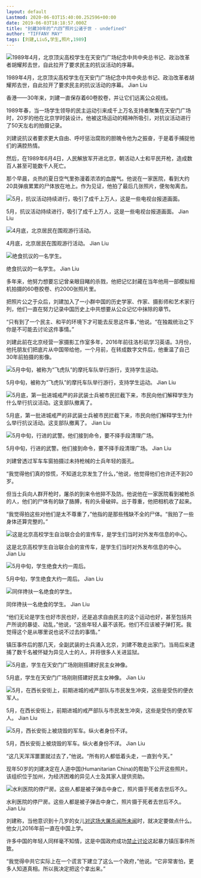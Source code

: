 ```yaml
---
layout: default
Lastmod: 2020-06-03T15:40:00.252596+00:00
date: 2019-06-03T18:18:57.000Z
title: "封藏30年的“六四”照片公诸于世 - undefined"
author: "TIFFANY MAY"
tags: [刘建,Liu5,学生,照片,1989]
---
```


![1989年4月，北京顶尖高校学生在天安门广场纪念中共中央总书记、政治改革者胡耀邦去世，自此拉开了要求民主的抗议活动的序幕。](https://images.weserv.nl/?url=https%3A//static01.nyt.com/images/2019/05/30/world/00tiananmen-images-12/merlin_155638839_f04ac14d-477d-47e4-ae8d-fea49d236a93-master1050.jpg)

1989年4月，北京顶尖高校学生在天安门广场纪念中共中央总书记、政治改革者胡耀邦去世，自此拉开了要求民主的抗议活动的序幕。 Jian Liu

香港——30年来，刘建一直保存着60卷胶卷，并让它们远离公众视线。

1989年春，当一场学生领导的民主运动引来成千上万名支持者聚集在天安门广场时，20岁的他在北京学时装设计。他被这场运动的精神所吸引，对抗议活动进行了50天左右的拍摄记录。

刘建说抗议者要求更大自由、呼吁惩治腐败的胆魄令他为之振奋，于是着手捕捉他们的满腔热情。

然后，在1989年6月4日，人民解放军开进北京，朝活动人士和平民开枪，造成数百人甚至可能数千人死亡。

那个早晨，炎热的夏日空气里弥漫着浓浓的血腥气。他说在一家医院，看到大约20具弹痕累累的尸体放在地上。作为见证，他拍了最后几张照片，便匆匆离去。

![5月，抗议活动持续进行，吸引了成千上万人，这是一些电视台报道画面。](https://images.weserv.nl/?url=https%3A//static01.nyt.com/images/2019/05/30/world/00tiananmen-images-top/00tiananmen-images-top-master1050.jpg)

5月，抗议活动持续进行，吸引了成千上万人，这是一些电视台报道画面。 Jian Liu

![4月底，北京居民在围观游行活动。 ](https://images.weserv.nl/?url=https%3A//static01.nyt.com/images/2019/05/30/world/00tiananmen-images-1/merlin_155638194_11f74fcf-4275-479e-b3e2-cd4808cf002e-master1050.jpg)

4月底，北京居民在围观游行活动。 Jian Liu

![绝食抗议的一名学生。](https://images.weserv.nl/?url=https%3A//static01.nyt.com/images/2019/05/30/world/00tiananmen-images-11/merlin_155638863_43092b63-d382-406f-98a6-8920d37c5970-master1050.jpg)

绝食抗议的一名学生。 Jian Liu

多年来，他努力想要忘记曾亲眼目睹的杀戮，他把记忆封藏在当年他用一部模拟相机拍摄的60卷胶卷、约2000张照片里。

把照片公之于众后，刘建加入了一小群中国的历史学家、作家、摄影师和艺术家行列，他们一直在努力记录中国历史上中共想要从公众记忆中抹除的章节。

“只有到了一个民主、和平的环境下才可能去反思这件事，”他说。“在独裁统治之下你是不可能去讨论这件事情。”

刘建此前在北京经营一家摄影工作室多年，2016年前往洛杉矶学习英语。3月份，他托朋友们把底片从中国带给他，一个月前，在转成数字文件后，他重温了自己30年前拍摄的影像。

![5月中旬，被称为“飞虎队”的摩托车队举行游行，支持学生运动。](https://images.weserv.nl/?url=https%3A//static01.nyt.com/images/2019/05/30/world/00tiananmen-images-5/00tiananmen-images-5-master1050.jpg)

5月中旬，被称为“飞虎队”的摩托车队举行游行，支持学生运动。 Jian Liu

![5月底，第一批进城戒严的非武装士兵被市民拦截下来，市民向他们解释学生为什么举行抗议活动。这支部队撤离了。](https://images.weserv.nl/?url=https%3A//static01.nyt.com/images/2019/05/30/world/00tiananmen-images-6/00tiananmen-images-6-master1050.jpg)

5月底，第一批进城戒严的非武装士兵被市民拦截下来，市民向他们解释学生为什么举行抗议活动。这支部队撤离了。 Jian Liu

![5月中旬，行进的武警。他们接到命令，要不择手段清理广场。](https://images.weserv.nl/?url=https%3A//static01.nyt.com/images/2019/05/30/world/00tiananmen-images-10/00tiananmen-images-10-master1050.jpg)

5月中旬，行进的武警。他们接到命令，要不择手段清理广场。 Jian Liu

刘建曾透过军车车窗拍摄过未持枪械的士兵年轻的面孔。

“我觉得他们真的惊慌，不知道北京发生了什么，”他说，他觉得他们也许还不到20岁。

但当士兵向人群开枪时，屠杀的到来令他猝不及防。他说他在一家医院看到被枪杀的人，他们的尸体有的缺了胳膊，有的头骨破碎。出于尊重，他把相机收了起来。

“我觉得拍这些对他们是太不尊重了，”他指的是那些残缺不全的尸体。“我拍了一些身体还算完整的。”

![这是北京高校学生自治联合会的宣传车，是学生们当时对外发布信息的中心。](https://images.weserv.nl/?url=https%3A//static01.nyt.com/images/2019/05/30/world/00tiananmen-images-14/merlin_155638833_773c36a3-d398-4d5d-a8f0-a0afeca125c1-master1050.jpg)

这是北京高校学生自治联合会的宣传车，是学生们当时对外发布信息的中心。 Jian Liu

![5月中旬，学生绝食大约一周后。](https://images.weserv.nl/?url=https%3A//static01.nyt.com/images/2019/05/30/world/00tiananmen-images-3/00tiananmen-images-3-master1050.jpg)

5月中旬，学生绝食大约一周后。 Jian Liu

![同伴搀扶一名绝食的学生。](https://images.weserv.nl/?url=https%3A//static01.nyt.com/images/2019/05/30/world/00tiananmen-images-4/00tiananmen-images-4-master1050.jpg)

同伴搀扶一名绝食的学生。 Jian Liu

“他们无论是学生也好市民也好，还是追求自由民主的这个运动也好，甚至包括共产所说的暴徒、动乱，”他说，“这些年轻人最不该死。他们不应该被子弹打死。我觉得这个是从哪里说也说不过去的事情。”

镇压事件后的那几天，全副武装的士兵涌入北京，刘建不敢走出家门。当局后来逮捕了数千名被怀疑为异见人士的人，并将很多人关进监狱。

![5月底，学生在天安门广场刚刚搭建好民主女神像。](https://images.weserv.nl/?url=https%3A//static01.nyt.com/images/2019/05/30/world/00tiananmen-images-7/00tiananmen-images-7-master1050.jpg)

5月底，学生在天安门广场刚刚搭建好民主女神像。 Jian Liu

![5月，在西长安街上，前期进城的戒严部队与市民发生冲突，这些是受伤的便衣军人。](https://images.weserv.nl/?url=https%3A//static01.nyt.com/images/2019/05/30/world/00tiananmen-images-8/00tiananmen-images-8-master1050.jpg)

5月，在西长安街上，前期进城的戒严部队与市民发生冲突，这些是受伤的便衣军人。 Jian Liu

![5月，西长安街上被烧毁的军车。纵火者身份不详。](https://images.weserv.nl/?url=https%3A//static01.nyt.com/images/2019/05/30/world/00tiananmen-images-9/00tiananmen-images-9-master1050.jpg)

5月，西长安街上被烧毁的军车。纵火者身份不详。 Jian Liu

“这几天浑浑噩噩就过去了，”他说。“所有的人都低着头走，一直到今天。”

现年50岁的刘建决定在人道中国(Humanitarian China)的帮助下公开这些照片。该组织位于加州，为经济困难的异见人士及其家人提供资助。

![水利医院的停尸房。这些人都是被子弹击中身亡，照片摄于死者去世后不久。](https://images.weserv.nl/?url=https%3A//static01.nyt.com/images/2019/05/30/world/00tiananmen-images-15/00tiananmen-images-15-jumbo.jpg)

水利医院的停尸房。这些人都是被子弹击中身亡，照片摄于死者去世后不久。 Jian Liu

刘建称，当他意识到十几岁的女儿[对这场大屠杀闻所未闻](https://www.nytimes.com/2009/05/22/world/asia/22tiananmen.html)时，就决定要做点什么。他女儿2016年前一直在中国上学。

许多中国的年轻人同样毫不知情，这是中国政府成功[禁止讨论](https://www.nytimes.com/2014/05/28/world/asia/tiananmen-square-anniversary-prompts-campaign-of-silence.html)这起暴力镇压事件所致。

“我觉得中共它实际上在一个谎言下建立了这么一个政府，”他说。“它非常害怕，更多人知道真相。所以我决定把这个拿出来。”

